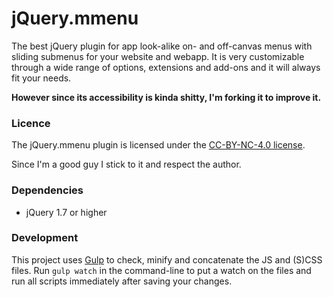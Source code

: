 jQuery.mmenu
================

The best jQuery plugin for app look-alike on- and off-canvas menus with sliding submenus for your website and webapp. It is very customizable through a wide range of options, extensions and add-ons and it will always fit your needs.

**However since its accessibility is kinda shitty, I'm forking it to improve it.**


### Licence
The jQuery.mmenu plugin is licensed under the [CC-BY-NC-4.0 license](http://creativecommons.org/licenses/by-nc/4.0/).<br />

Since I'm a good guy I stick to it and respect the author.

### Dependencies
+ jQuery 1.7 or higher

### Development
This project uses [Gulp](http://gulpjs.com/) to check, minify and concatenate the JS and (S)CSS files.
Run `gulp watch` in the command-line to put a watch on the files and run all scripts immediately after saving your changes.
